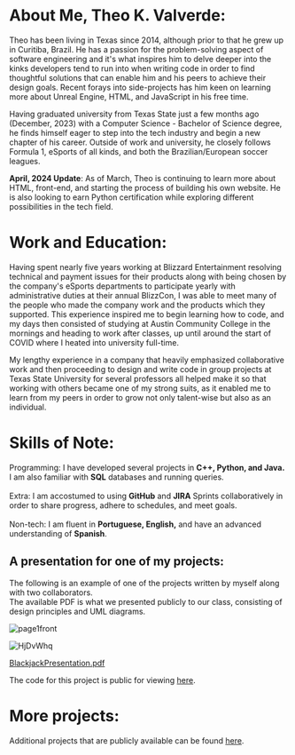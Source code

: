 # About Me, Theo K. Valverde:

Theo has been living in Texas since 2014, although prior to that he grew up in Curitiba, Brazil. He has a passion for the problem-solving aspect of software engineering and it's what inspires him to delve deeper into the kinks developers tend to run into when writing code in order to find thoughtful solutions that can enable him and his peers to achieve their design goals. Recent forays into side-projects has him keen on learning more about Unreal Engine, HTML, and JavaScript in his free time.

Having graduated university from Texas State just a few months ago (December, 2023) with a Computer Science - Bachelor of Science degree, he finds himself eager to step into the tech industry and begin a new chapter of his career. Outside of work and university, he closely follows Formula 1, eSports of all kinds, and both the Brazilian/European soccer leagues.

<b>April, 2024 Update</b>: As of March, Theo is continuing to learn more about HTML, front-end, and starting the process of building his own website. He is also looking to earn Python certification while exploring different possibilities in the tech field.

# Work and Education: 

Having spent nearly five years working at Blizzard Entertainment resolving technical and payment issues for their products along with being chosen by the company's eSports departments to participate yearly with administrative duties at their annual BlizzCon, I was able to meet many of the people who made the company work and the products which they supported. This experience inspired me to begin learning how to code, and my days then consisted of studying at Austin Community College in the mornings and heading to work after classes, up until around the start of COVID where I heated into university full-time.

My lengthy experience in a company that heavily emphasized collaborative work and then proceeding to design and write code in group projects at Texas State University for several professors all helped make it so that working with others became one of my strong suits, as it enabled me to learn from my peers in order to grow not only talent-wise but also as an individual.

# Skills of Note:

Programming: I have developed several projects in <b>C++, Python, and Java.</b> I am also familiar with <b>SQL</b> databases and running queries.<br><br>
Extra: I am accostumed to using <b>GitHub</b> and <b>JIRA</b> Sprints collaboratively in order to share progress, adhere to schedules, and meet goals.<br><br>
Non-tech: I am fluent in <b>Portuguese, English,</b> and have an advanced understanding of <b>Spanish</b>.

## A presentation for one of my projects:

The following is an example of one of the projects written by myself along with two collaborators.<br>
The available PDF is what we presented publicly to our class, consisting of design principles and UML diagrams.

![page1front](https://github.com/ValverdeATX/ValverdeATX.github.io/assets/157517708/45aa56be-eb74-4ac8-a74e-e1a2f0983f32)

![HjDvWhq](https://github.com/ValverdeATX/ValverdeATX.github.io/assets/157517708/7cc3e454-6e9f-4eba-90ef-49ebdf5385df)

[BlackjackPresentation.pdf](https://github.com/ValverdeATX/ValverdeATX.github.io/files/14352682/BlackjackPresentation.pdf)

The code for this project is public for viewing [here](https://github.com/ValverdeATX/BlackjackSimulator).

# More projects:

Additional projects that are publicly available can be found [here](https://github.com/ValverdeATX).
